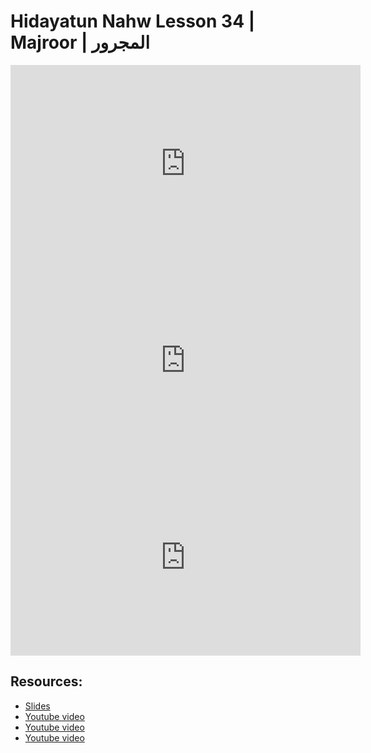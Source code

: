# Hidayatun Nahw Lesson 34 | Majroor | المجرور

<iframe width="560" height="315" src="https://www.youtube-nocookie.com/embed/lHUKw718K7A?start=0" frameborder="0" allow="accelerometer; autoplay; encrypted-media; gyroscope; picture-in-picture" allowfullscreen="allowfullscreen"></iframe><BR>

<iframe width="560" height="315" src="https://www.youtube-nocookie.com/embed/ZYa8NB2pv_Y?start=0" frameborder="0" allow="accelerometer; autoplay; encrypted-media; gyroscope; picture-in-picture" allowfullscreen="allowfullscreen"></iframe><BR>

<iframe width="560" height="315" src="https://www.youtube-nocookie.com/embed/_94BF4isDQc?start=0" frameborder="0" allow="accelerometer; autoplay; encrypted-media; gyroscope; picture-in-picture" allowfullscreen="allowfullscreen"></iframe><BR>



## Resources:
- [Slides](https://github.com/arshare/resources_balagha_pdfs)
- [Youtube video](https://www.youtube.com/watch?v=lHUKw718K7A&list=PLzn0qdi6JpdtdAyaM2yvvY1Yk9i4EpLHD&index=92)
- [Youtube video](https://www.youtube.com/watch?v=ZYa8NB2pv_Y&list=PLzn0qdi6JpdtdAyaM2yvvY1Yk9i4EpLHD&index=93)
- [Youtube video](https://www.youtube.com/watch?v=_94BF4isDQc&list=PLzn0qdi6JpdtdAyaM2yvvY1Yk9i4EpLHD&index=94)
